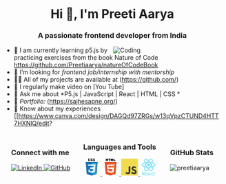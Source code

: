 <h1 align="center">Hi 👋, I'm Preeti Aarya</h1>
<h3 align="center">A passionate frontend developer from India</h3>

<img align="right" alt="Coding" width="250" src="https://media0.giphy.com/media/p5gCVScs3vhu5ujeQM/giphy.webp?cid=ecf05e47tggo9oydeuz51b4jmze8n85ylh6jh20uv56jaety&ep=v1_stickers_search&rid=giphy.webp&ct=s">

- 🔭 I am currently learning p5.js by practicing exercises from the book Nature of Code https://github.com/Preetiaarya/natureOfCodeBook
- 👯 I’m looking for *frontend job/internship with mentorship* 
- 👨‍💻 All of my projects are available at (https://github.com/)
- 📝 I regularly make video on [You Tube]
- 💬 Ask me about *P5.js | JavaScript | React | HTML | CSS *
- 🔹 *Portfolio:* (https://sajhesapne.org/)
- 📄 Know about my experiences [[https://www.canva.com/design/DAGQd97ZRGs/w13qVpzCTUND4HTT7HXNlQ/edit?
<div style="display: flex; align-items: center; justify-content: space-around; flex-wrap: wrap; gap: 20px;">
  
 <div style="display: flex; align-items: center; justify-content: space-between; flex-wrap: wrap; gap: 30px;">

  <!-- Connect with me -->
  <div>
    <h3>Connect with me</h3>
    <p>
      <a href="https://www.linkedin.com/in/preeti-aarya-bbab26306/" target="_blank">
        <img src="https://raw.githubusercontent.com/rahuldkjain/github-profile-readme-generator/master/src/images/icons/Social/linked-in-alt.svg" alt="LinkedIn" height="30" width="40"/>
      </a>
      <a href="https://github.com/PreetiAarya" target="_blank">
        <img src="https://raw.githubusercontent.com/rahuldkjain/github-profile-readme-generator/master/src/images/icons/Social/github.svg" alt="GitHub" height="30" width="40"/>
      </a>
    </p>
  </div>

  <!-- Languages and Tools -->
  <div>
    <h3>Languages and Tools</h3>
    <p>
      <a href="https://www.w3schools.com/css/" target="_blank">
        <img src="https://raw.githubusercontent.com/devicons/devicon/master/icons/css3/css3-original-wordmark.svg" alt="CSS3" width="40" height="40"/>
      </a>
      <a href="https://www.w3.org/html/" target="_blank">
        <img src="https://raw.githubusercontent.com/devicons/devicon/master/icons/html5/html5-original-wordmark.svg" alt="HTML5" width="40" height="40"/>
      </a>
      <a href="https://developer.mozilla.org/en-US/docs/Web/JavaScript" target="_blank">
        <img src="https://raw.githubusercontent.com/devicons/devicon/master/icons/javascript/javascript-original.svg" alt="JavaScript" width="40" height="40"/>
      </a>
      <a href="https://reactjs.org/" target="_blank">
        <img src="https://raw.githubusercontent.com/devicons/devicon/master/icons/react/react-original-wordmark.svg" alt="React" width="40" height="40"/>
      </a>
    </p>
  </div>

  <!-- GitHub Stats -->
  <div>
    <h3>GitHub Stats</h3>
    <p>
      <img src="https://github-readme-stats.vercel.app/api/top-langs?username=preetiaarya&show_icons=true&locale=en&layout=compact" alt="preetiaarya" />
    </p>
  </div>

</div>
